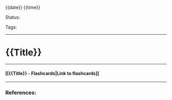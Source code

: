
{{date}} {{time}}

Status:

Tags:

---
# {{Title}}


----
#### [[{{Title}} - Flashcards|Link to flashcards]]



---
### References:

